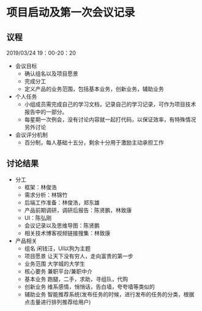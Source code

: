 # 项目启动及第一次会议记录

## 议程
2019/03/24 19：00-20：20
- 会议目标
	- 确认组名以及项目愿景	
	- 完成分工
	- 定义产品的业务范围，包括基本业务，创新业务，辅助业务
- 个人任务
	- 小组成员需完成自己的学习文档，记录自己的学习记录，可作为项目技术报告中的一部分。
	- 每星期一次例会，没有讨论内容就一起打代码，以保证效率，有特殊情况另外讨论
- 会议评分机制
	- 百分制，每人基础十五分，剩余十分用于激励主动承担工作
## 讨论结果
- 分工
	- 框架：林俊浩
	- 需求分析：林锦竹
	- 后端工作准备：林俊浩，郑东雄
	- 产品前期调研，调研后报告：陈贤鹏，林致康
	- UI：陈弘刚
	- 会议记录以及思维导图：陈贤鹏
	- 相关技术博客视频链接搜集：林致康
- 产品相关
	- 组名
		闲钱汪，UI以狗为主题
	- 项目愿景
		让天下没有穷人，走向富贵的第一步
	- 业务范围
		大学城的大学生
	- 核心要务
		兼职平台/兼职中介
	- 基本业务
		跑腿，二手，求助，寻组队，代购
	- 创新业务
		维系感情，悄悄话，告白墙，夸夸墙等类似的
	- 辅助业务
		智能推荐系统(发布任务的时候，进行发布的任务的分类，根据点击量进行排列推荐给用户)

